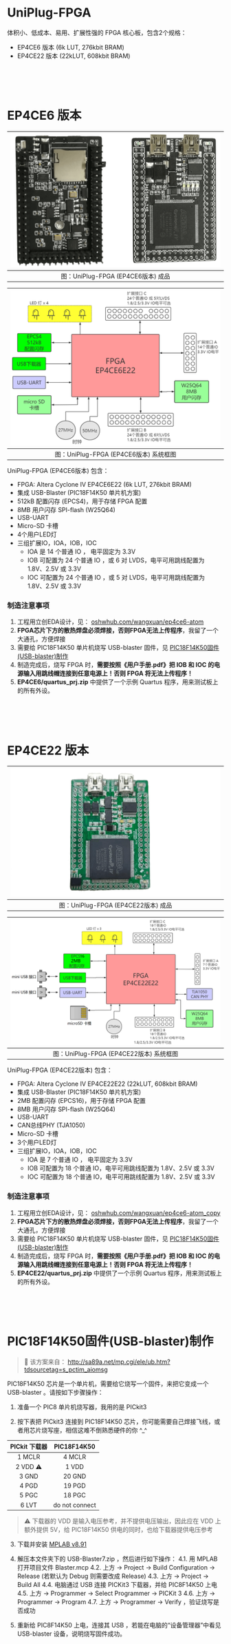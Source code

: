 UniPlug-FPGA
===========================

体积小、低成本、易用、扩展性强的 FPGA 核心板，包含2个规格：

* EP4CE6 版本 (6k LUT, 276kbit BRAM)
* EP4CE22 版本 (22kLUT, 608kbit BRAM)

　

　


# EP4CE6 版本

|  ![成品照片](./EP4CE6/board.png)   |
| :--------------------------------: |
| 图：UniPlug-FPGA (EP4CE6版本) 成品 |

|   ![系统框图](./EP4CE6/diagram.png)    |
| :------------------------------------: |
| 图：UniPlug-FPGA (EP4CE6版本) 系统框图 |

UniPlug-FPGA (EP4CE6版本) 包含：

* FPGA: Altera Cyclone IV EP4CE6E22  (6k LUT, 276kbit BRAM)
* 集成 USB-Blaster (PIC18F14K50 单片机方案)
* 512kB 配置闪存 (EPCS4)，用于存储 FPGA 配置
* 8MB 用户闪存 SPI-flash (W25Q64) 
* USB-UART
* Micro-SD 卡槽
* 4个用户LED灯
* 三组扩展IO，IOA，IOB，IOC
  * IOA 是 14 个普通 IO ， 电平固定为 3.3V
  * IOB 可配置为 24 个普通 IO ，或 6 对 LVDS，电平可用跳线配置为 1.8V、2.5V 或 3.3V 
  * IOC 可配置为 24 个普通 IO ，或 5 对 LVDS，电平可用跳线配置为 1.8V、2.5V 或 3.3V 

### 制造注意事项

1. 工程用立创EDA设计，见： [oshwhub.com/wangxuan/ep4ce6-atom](https://oshwhub.com/wangxuan/ep4ce6-atom)
2. **FPGA芯片下方的散热焊盘必须焊接，否则FPGA无法上传程序**，我留了一个大通孔，方便焊接
3. 需要给 PIC18F14K50 单片机烧写 USB-blaster 固件，见 [PIC18F14K50固件(USB-blaster)制作](#pic18)
4. 制造完成后，烧写 FPGA 时，**需要按照《用户手册.pdf》把 IOB 和 IOC 的电源输入用跳线帽连接到任意电源上！否则 FPGA 将无法上传程序！**
4. **EP4CE6/quartus_prj.zip** 中提供了一个示例 Quartus 程序，用来测试板上的所有外设。

　

　


# EP4CE22 版本

|  ![成品照片](./EP4CE22/board.png)   |
| :---------------------------------: |
| 图：UniPlug-FPGA (EP4CE22版本) 成品 |

|   ![系统框图](./EP4CE22/diagram.png)    |
| :-------------------------------------: |
| 图：UniPlug-FPGA (EP4CE22版本) 系统框图 |

UniPlug-FPGA (EP4CE22版本) 包含：

* FPGA: Altera Cyclone IV EP4CE22E22 (22kLUT, 608kbit BRAM)
* 集成 USB-Blaster (PIC18F14K50 单片机方案)
* 2MB 配置闪存 (EPCS16)，用于存储 FPGA 配置
* 8MB 用户闪存 SPI-flash (W25Q64) 
* USB-UART
* CAN总线PHY (TJA1050)
* Micro-SD 卡槽
* 3个用户LED灯
* 三组扩展IO，IOA，IOB，IOC
  * IOA 是 7 个普通 IO ， 电平固定为 3.3V
  * IOB 可配置为 18 个普通 IO，电平可用跳线配置为 1.8V、2.5V 或 3.3V 
  * IOC 可配置为 18 个普通 IO，电平可用跳线配置为 1.8V、2.5V 或 3.3V 

### 制造注意事项

1. 工程用立创EDA设计，见： [oshwhub.com/wangxuan/ep4ce6-atom_copy](https://oshwhub.com/wangxuan/ep4ce6-atom_copy)
2. **FPGA芯片下方的散热焊盘必须焊接，否则FPGA无法上传程序**，我留了一个大通孔，方便焊接
3. 需要给 PIC18F14K50 单片机烧写 USB-blaster 固件，见 [PIC18F14K50固件(USB-blaster)制作](#pic18)
4. 制造完成后，烧写 FPGA 时，**需要按照《用户手册.pdf》把 IOB 和 IOC 的电源输入用跳线帽连接到任意电源上！否则 FPGA 将无法上传程序！**
4. **EP4CE22/quartus_prj.zip** 中提供了一个示例 Quartus 程序，用来测试板上的所有外设。

　

　


# <span id="pic18">PIC18F14K50固件(USB-blaster)制作</span>

> :pushpin: 该方案来自： http://sa89a.net/mp.cgi/ele/ub.htm?tdsourcetag=s_pctim_aiomsg


PIC18F14K50 芯片是一个单片机，需要给它烧写一个固件，来把它变成一个 USB-blaster 。请按如下步骤操作：


1. 准备一个 PIC8 单片机烧写器，我用的是 PICkit3


2. 按下表把 PICkit3 连接到 PIC18F14K50 芯片，你可能需要自己焊接飞线，或者用芯片烧写座，相信这难不倒熟悉硬件的你 ^_^


|  PICkit 下载器  |  PIC18F14K50   |
| :-------------: | :------------: |
|     1 MCLR      |    4  MCLR     |
| 2 VDD :warning: |     1  VDD     |
|      3 GND      |     20 GND     |
|      4 PGD      |     19 PGD     |
|      5 PGC      |     18 PGC     |
|      6 LVT      | do not connect |

> :warning: 下载器的 VDD 是输入电压参考，并不提供电压输出，因此应在 VDD 上额外提供 5V，给 PIC18F14K50 供电的同时，也给下载器提供电压参考


3. 下载并安装 [MPLAB v8.91](https://www.microchip.com/en-us/development-tools-tools-and-software/mplab-ecosystem-downloads-archive)


4. 解压本文件夹下的 USB-Blaster7.zip ，然后进行如下操作：
4.1. 用 MPLAB 打开项目文件 Blaster.mcp
4.2. 上方 -> Project -> Build Configuration -> Release  (若默认为 Debug 则需要改成 Release)
4.3. 上方 -> Project -> Build All
4.4. 电脑通过 USB 连接 PICKit3 下载器，并给 PIC8F14K50 上电
4.5. 上方 -> Programmer -> Select Programmer -> PICKit 3 
4.6. 上方 -> Programmer -> Program
4.7. 上方 -> Programmer -> Verify ，验证烧写是否成功


5. 重新给 PIC8F14K50 上电，连接其 USB ，若能在电脑的“设备管理器”中看见 USB-blaster 设备，说明烧写固件成功。
